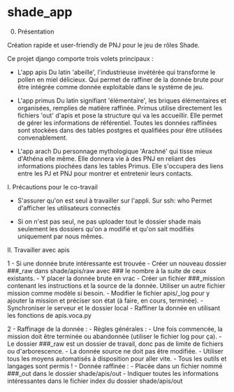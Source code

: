# shade_app

0. Présentation

Création rapide et user-friendly de PNJ pour le jeu de rôles Shade.

Ce projet django comporte trois volets principaux :
- L'app apis
	Du latin 'abeille', l'industrieuse invétérée qui transforme
	le pollen en miel délicieux.
	Qui permet de raffiner de la donnée brute pour être intégrée
	comme donnée exploitable dans le système de jeu.

- L'app primus
	Du latin signifiant 'élémentaire', les briques élémentaires et
	organisées, remplies de matière raffinée.
	Primus utilise directement les fichiers 'out' d'apis et pose 
	la structure qui va les accueillir.
	Elle permet de gérer les informations de référentiel. 
	Toutes les données raffinées sont stockées dans des tables 
	postgres et qualifiées pour être utilisées convenablement.

- L'app arach
	Du personnage mythologique 'Arachné' qui tisse mieux d'Athéna
	elle même. Elle donnera vie à des PNJ en reliant des informations
	piochées dans les tables Primus. Elle s'occupera des liens entre
	les PJ et PNJ pour montrer et entretenir leurs contacts.

I. Précautions pour le co-travail

- S'assurer qu'on est seul à travailler sur l'appli. Sur ssh: who 
	Permet d'afficher les utilisateurs connectés

- Si on n'est pas seul, ne pas uploader tout le dossier shade mais
	seulement les dossiers qu'on a modifié et qu'on sait modifiés
	uniquement par nous mêmes.

II. Travailler avec apis

1 - Si une donnée brute intéressante est trouvée
	- Créer un nouveau dossier ###_raw dans shade/apis/raw
		avec ### le nombre à la suite de ceux existants.
	- Y placer la donnée brute en vrac
	- Créer un fichier ###_mission contenant les instructions
		et la source de la donnée. Utiliser un autre fichier mission
		comme modèle si besoin.
	- Modifier le fichier apis/_log pour y ajouter la mission 
		et préciser son état (à faire, en cours, terminée).
	- Synchroniser le serveur et le dossier local
	- Raffiner la donnée en utilisant les fonctions de apis.voca.py

2 - Raffinage de la donnée : 
	- Règles générales :
		- Une fois commencée, la mission doit être terminée 
			ou abandonnée (utiliser le fichier log pour ça).
		- Le dossier ###_raw est un dossier de travail, donc
			pas de limite de fichiers ou d'arborescence.
		- La donnée source ne doit pas être modifiée.
		- Utiliser tous les moyens automatisés à disposition
			pour aller vite.
		- Tous les outils et langages sont permis !
	- Donnée raffinée :
		- Placée dans un fichier nommé ###_out dans le dossier
			shade/apis/out
		- Indiquer toutes les informations intéressantes dans le
			fichier index du dossier shade/apis/out